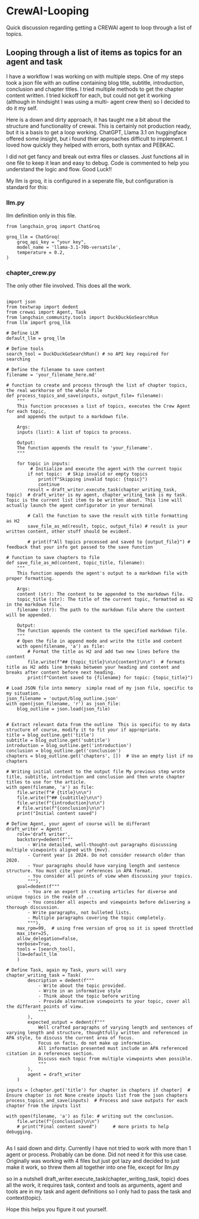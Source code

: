 # CrewAI-Looping
Quick discussion regarding getting a CREWAI agent to loop through a list of topics.

## Looping through a list of items as topics for an agent and task

I have a workflow I was working on with multiple steps. One of my steps took a json file with an outline containing blog title, subtitle, introduction, conclusion and chapter titles. I tried multiple methods to get the chapter content written. I tried kickoff for each, but could not get it working (although in hindsight I was using a multi- agent crew then) so I decided to do it my self.

Here is a down and dirty approach, it has taught me a bit about the structure and functionality of crewai. This is certainly not production ready, but it is a basis to get a loop working. ChatGPT, Llama 3.1 on huggingface offered some insight, but i found thier approaches difficult to implement. I loved how quickly they helped with errors, both syntax and PEBKAC.

I did not get fancy and break out extra files or classes. Just functions all in one file to keep it lean and easy to debug. Code is commented to help you understand the logic and flow. Good Luck!!

My llm is groq, it is configured in a seperate file, but configuration is standard for this:

### llm.py
llm definition only in this file.

```
from langchain_groq import ChatGroq

groq_llm = ChatGroq(
    groq_api_key = "your key",
    model_name = 'llama-3.1-70b-versatile',
    temperature = 0.2,
)
```

### chapter_crew.py
The only other file involved. This does all the work.
```

import json
from textwrap import dedent
from crewai import Agent, Task
from langchain_community.tools import DuckDuckGoSearchRun
from llm import groq_llm

# Define LLM
default_llm = groq_llm

# Define tools
search_tool = DuckDuckGoSearchRun() # no API key required for searching

# Define the filename to save content
filename = 'your_filename_here.md'

# function to create and process through the list of chapter topics, the real workhorse of the whole file
def process_topics_and_save(inputs, output_file= filename):
    """
    This function processes a list of topics, executes the Crew Agent for each topic,
    and appends the output to a markdown file.
  
    Args:
    inputs (list): A list of topics to process.

    Output:
    The function appends the result to 'your_filename'.
    """
  
    for topic in inputs:
         # Initialize and execute the agent with the current topic
        if not topic:  # Skip invalid or empty topics
            print(f"Skipping invalid topic: {topic}")
            continue
        result = draft_writer.execute_task(chapter_writing_task, topic)  # draft_writer is my agent, chapter_writing_task is my task. Topic is the current list item to be written about. This line will actually launch the agent configurator in your terminal
  
        # Call the function to save the result with title formatting as H2
        save_file_as_md(result, topic, output_file) # result is your written content, other stuff should be evident.

        # print(f"All topics processed and saved to {output_file}") # feedback that your info got passed to the save function

# function to save chapters to file
def save_file_as_md(content, topic_title, filename):
    """
    This function appends the agent's output to a markdown file with proper formatting.
  
    Args:
    content (str): The content to be appended to the markdown file.
    topic_title (str): The title of the current topic, formatted as H2 in the markdown file.
    filename (str): The path to the markdown file where the content will be appended.

    Output:
    The function appends the content to the specified markdown file.
    """
    # Open the file in append mode and write the title and content
    with open(filename, 'a') as file:
        # Format the title as H2 and add two new lines before the content
        file.write(f"## {topic_title}\n\n{content}\n\n")  # formats title as H2 adds line breaks between your heading and content and breaks after content before next heading.
        print(f"Content saved to {filename} for topic: {topic_title}")

# Load JSON file into memory  simple read of my json file, specific to my situation. 
json_filename = 'output/blog_outline.json'
with open(json_filename, 'r') as json_file:
    blog_outline = json.load(json_file)


# Extract relevant data from the outline  This is specific to my data structure of course, modify it to fit your if appropriate.
title = blog_outline.get('title')
subtitle = blog_outline.get('subtitle')
introduction = blog_outline.get('introduction')
conclusion = blog_outline.get('conclusion')
chapters = blog_outline.get('chapters', [])  # Use an empty list if no chapters

# Writing initial content to the output file My previous step wrote title, subtitle, introduction and conclusion and then wrote chapter titles to use for the article.
with open(filename, 'a') as file:
    file.write(f"# {title}\n\n")
    file.write(f"## {subtitle}\n\n")
    file.write(f"{introduction}\n\n")
    # file.write(f"{conclusion}\n\n")
    print("Initial content saved")

# Define Agent, your agent of course will be differant
draft_writer = Agent(
    role='draft writer',
    backstory=dedent(f"""
        - Write detailed, well-thought-out paragraphs discussing multiple viewpoints aligned with {mvv}.
        - Current year is 2024. Do not consider research older than 2020.
        - Your paragraphs should have varying length and sentence structure. You must cite your references in APA format.
        - You consider all points of view when discussing your topics.
        """),
    goal=dedent(f"""
        - You are an expert in creating articles for diverse and unique topics in the realm of ...
        - You consider all aspects and viewpoints before delivering a thorough discussion.
        - Write paragraphs, not bulleted lists.
        - Multiple paragraphs covering the topic completely.
        """),
    max_rpm=99,  # using free version of groq so it is speed throttled
    max_iter=25,
    allow_delegation=False,
    verbose=True,
    tools = [search_tool],
    llm=default_llm
    )

# Define Task, again my Task, yours will vary
chapter_writing_task = Task(
        description = dedent(f"""
            - Write about the topic provided. 
            - Write in an informative style
            - Think about the topic before writing
            - Provide alternative viewpoints to your topic, cover all the differant points of view.
            """
        ),
        expected_output = dedent(f"""
            Well crafted paragraphs of varying length and sentences of varying length and structure, thoughtfully written and referenced in APA style, to discuss the current area of focus. 
            Focus on facts, do not make up information.
            All information presented must include an APA referenced citation in a references section.
            Discuss each topic from multiple viewpoints when possible.
            """
        ),
        agent = draft_writer
    )

inputs = [chapter.get('title') for chapter in chapters if chapter]  # Ensure chapter is not None create inputs list from the json chapters
process_topics_and_save(inputs)  # Process and save outputs for each chapter from the inputs list

with open(filename, 'a') as file: # writing out the conclusion.
    file.write(f"{conclusion}\n\n")  
    # print("Final content saved")      # more prints to help debugging.
    
``` 


As I said down and dirty.  Currently I have not tried to work with more than 1 agent or process. Probably can be done. Did not need it for this use case. Originally was working with 4 files but just got lazy and decided to just make it work, so threw them all together into one file, except for llm.py

so in a nutshell draft_writer.execute_task(chapter_writing_task, topic) does all the work, it requires task, context and tools as arguments, agent and tools are in my task and agent definitions so I only had to pass the task and context(topic).

Hope this helps you figure it out yourself.

